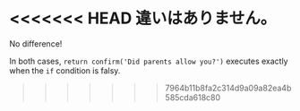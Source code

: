 <<<<<<< HEAD
違いはありません。
=======
No difference!

In both cases, `return confirm('Did parents allow you?')` executes exactly when the `if` condition is falsy.
>>>>>>> 7964b11b8fa2c314d9a09a82ea4b585cda618c80
